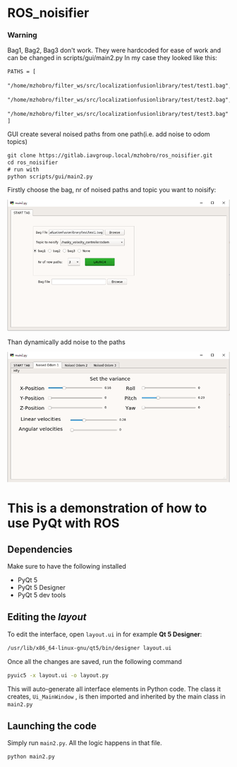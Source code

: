 # ROS_noisifier
### Warning
 Bag1, Bag2, Bag3 don't work. They were hardcoded for ease of work and can be changed in scripts/gui/main2.py
In my case they looked like this:
```
PATHS = [
    "/home/mzhobro/filter_ws/src/localizationfusionlibrary/test/test1.bag",
    "/home/mzhobro/filter_ws/src/localizationfusionlibrary/test/test2.bag",
    "/home/mzhobro/filter_ws/src/localizationfusionlibrary/test/test3.bag"
]
```

GUI create several noised paths from one path(i.e. add noise to odom topics)

```
git clone https://gitlab.iavgroup.local/mzhobro/ros_noisifier.git
cd ros_noisifier
# run with
python scripts/gui/main2.py
```

Firstly choose the bag, nr of noised paths and topic you want to noisify:


![](./Images/1.PNG)


Than dynamically add noise to the paths

![](./Images/2.PNG)


# This is a demonstration of how to use PyQt with ROS

## Dependencies

Make sure to have the following installed

-   PyQt 5
-   PyQt 5 Designer
-   PyQt 5 dev tools

## Editing the _layout_

To edit the interface, open `layout.ui` in for example **Qt 5 Designer**:

```bash
/usr/lib/x86_64-linux-gnu/qt5/bin/designer layout.ui
```

Once all the changes are saved, run the following command

```bash
pyuic5 -x layout.ui -o layout.py
```

This will auto-generate all interface elements in Python code. The class it creates, `Ui_MainWindow` , is then imported and inherited by the main class in `main2.py`

## Launching the code

Simply run `main2.py`. All the logic happens in that file.
```bash
python main2.py
```
